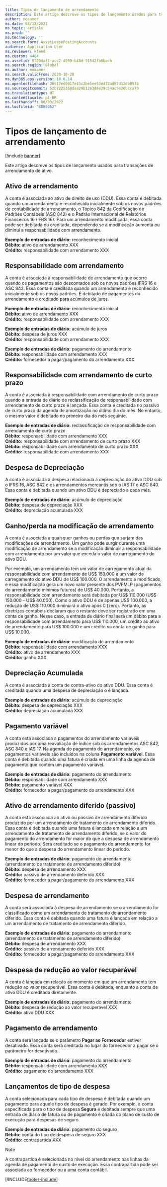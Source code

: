 ```yaml
---
title: Tipos de lançamento de arrendamento
description: Este artigo descreve os tipos de lançamento usados para transações de arrendamento de ativo.
author: moaamer
ms.date: 04/12/2021
ms.topic: article
ms.prod: ''
ms.technology: ''
ms.search.form: AssetLeasePostingAccounts
audience: Application User
ms.reviewer: kfend
ms.custom: 4464
ms.assetid: 5f89daf1-acc2-4959-b48d-91542fb6bacb
ms.search.region: Global
ms.author: moaamer
ms.search.validFrom: 2020-10-28
ms.dyn365.ops.version: 10.0.14
ms.openlocfilehash: 26917ed0017e43c2be5ee53e472ad57d12db0978
ms.sourcegitcommit: 52b7225350daa29b1263d8e29c54ac9e20bcca70
ms.translationtype: HT
ms.contentlocale: pt-BR
ms.lasthandoff: 06/03/2022
ms.locfileid: "8889052"
---
```

# <a name="lease-posting-types"></a>Tipos de lançamento de arrendamento

[!include [banner](../includes/banner.md)]

Este artigo descreve os tipos de lançamento usados para transações de arrendamento de ativo.

## <a name="lease-asset"></a>Ativo de arrendamento

A conta é associada ao ativo de direito de uso (DDU). Essa conta é debitada quando um arrendamento é reconhecido inicialmente sob os novos padrões de contabilidade de arrendamento, o Tópico 842 da Codificação de Padrões Contábeis (ASC 842) e o Padrão Internacional de Relatórios Financeiros 16 (IFRS 16). Para um arrendamento modificada, essa conta pode ser debitada ou creditada, dependendo se a modificação aumenta ou diminui a responsabilidade com arrendamento.

**Exemplo de entradas de diário:** reconhecimento inicial<br>
**Débito:** ativo de arrendamento XXX<br>
**Crédito:** responsabilidade com arrendamento XXX

## <a name="lease-liability"></a>Responsabilidade com arrendamento

A conta é associada à responsabilidade de arrendamento que ocorre quando os pagamentos são descontados sob os novos padrões IFRS 16 e ASC 842. Essa conta é creditada quando um arrendamento é reconhecido inicialmente sob os novos padrões. É debitado de pagamentos do arrendamento e creditado para acúmulos de juros.

**Exemplo de entradas de diário:** reconhecimento inicial<br>
**Débito:** ativo de arrendamento XXX<br>
**Crédito:** responsabilidade com arrendamento XXX

**Exemplo de entradas de diário:** acúmulo de juros<br>
**Débito:** despesa de juros XXX<br>
**Crédito:** responsabilidade com arrendamento XXX

**Exemplo de entradas de diário:** pagamento do arrendamento<br>
**Débito:** responsabilidade com arrendamento XXX<br>
**Crédito:** fornecedor a pagar/pagamento do arrendamento XXX

## <a name="short-term-lease-liability"></a>Responsabilidade com arrendamento de curto prazo

A conta é associada à responsabilidade com arrendamento de curto prazo quando a entrada de diário de reclassificação de responsabilidade com arrendamento de curto prazo é lançada. Essa conta é creditada no passivo de curto prazo da agenda de amortização no último dia do mês. No entanto, o mesmo valor é debitado no primeiro dia do mês seguinte.

**Exemplo de entradas de diário:** reclassificação de responsabilidade com arrendamento de curto prazo<br>
**Débito:** responsabilidade com arrendamento XXX<br>
**Crédito:** responsabilidade com arrendamento de curto prazo XXX<br>
**Débito:** responsabilidade com arrendamento de curto prazo XXX<br>
**Crédito:** responsabilidade com arrendamento XXX

## <a name="depreciation-expense"></a>Despesa de Depreciação

A conta é associada à despesa relacionada à depreciação do ativo DDU sob o IFRS 16, ASC 842 e os arrendamentos mercantis sob o IAS 17 e ASC 840. Essa conta é debitada quando um ativo DDU é depreciado a cada mês.

**Exemplo de entradas de diário:** acúmulo de depreciação<br>
**Débito:** despesa de depreciação XXX<br>
**Crédito:** depreciação acumulada XXX

## <a name="gainloss-on-lease-modification"></a>Ganho/perda na modificação de arrendamento

A conta é associada a quaisquer ganhos ou perdas que surjam das modificações de arrendamento. Um ganho pode surgir durante uma modificação de arrendamento se a modificação diminuir a responsabilidade com arrendamento por um valor que exceda o valor de carregamento do ativo DDU.

Por exemplo, um arrendamento tem um valor de carregamento atual da responsabilidade com arrendamento de US$ 150.000 e um valor de carregamento do ativo DDU de US$ 100.000. O arrendamento é modificado, e essa modificação gera um novo valor presente dos PVFMLP (pagamentos do arrendamento mínimos futuros) de US$ 40.000. Portanto, a responsabilidade com arrendamento será debitada por US$ 110.000 (US$ 150.000 – US$ 40.000). Como o ativo DDU é de apenas US$ 100.000, a redução de US$ 110.000 diminuirá o ativo após 0 (zero). Portanto, as diretrizes contábeis declaram que o restante deve ser registrado em uma conta de ganho. Nesse caso, a entrada de diário final será um débito para a responsabilidade com arrendamento para US$ 110.000, um crédito ao ativo de arrendamento para US$ 100.000 e um crédito na conta de ganho para US$ 10.000.

**Exemplo de entradas de diário:** modificação do arrendamento<br>
**Débito:** responsabilidade com arrendamento XXX<br>
**Crédito:** ativo de arrendamento XXX<br>
**Crédito:** ganho XXX

## <a name="accumulated-depreciation"></a>Depreciação Acumulada

A conta é associada à conta de contra-ativo do ativo DDU. Essa conta é creditada quando uma despesa de depreciação o é lançada.

**Exemplo de entradas de diário:** acúmulo de depreciação<br>
**Débito:** despesa de depreciação XXX<br>
**Crédito:** depreciação acumulada XXX

## <a name="variable-payment"></a>Pagamento variável

A conta está associada a pagamentos do arrendamento variáveis produzidos por uma reavaliação de índice sob os arrendamentos ASC 842, ASC 840 e IAS 17. Na agenda do pagamento do arrendamento, os pagamentos variáveis são incluídos na coluna **Pagamento variável**. Essa conta é debitada quando uma fatura é criada em uma linha da agenda de pagamento que contém um pagamento variável.

**Exemplo de entradas de diário:** pagamento do arrendamento<br>
**Débito:** responsabilidade com arrendamento XXX<br>
**Débito:** pagamento variável XXX<br>
**Crédito:** fornecedor a pagar/pagamento do arrendamento XXX

## <a name="deferred-rent-asset-liability"></a>Ativo de arrendamento diferido (passivo)

A conta está associada ao ativo ou passivo de arrendamento diferido produzido por um arrendamento de tratamento de arrendamento diferido. Essa conta é debitada quando uma fatura é lançada em relação a um arrendamento de tratamento de arrendamento diferido, se o valor do pagamento do arrendamento for maior do que a despesa de arrendamento linear do período. Será creditado se o pagamento do arrendamento for menor do que a despesa do arrendamento linear do período.

**Exemplo de entradas de diário:** pagamento do arrendamento (arrendamento de tratamento de arrendamento diferido)<br>
**Débito:** despesa de arrendamento XXX<br>
**Crédito:** passivo de arrendamento deferido XXX<br>
**Crédito:** fornecedor a pagar/pagamento do arrendamento XXX

## <a name="lease-expense"></a>Despesa de arrendamento

A conta será associada à despesa de arrendamento se o arrendamento for classificado como um arrendamento de tratamento de arrendamento diferido. Essa conta é debitada quando uma fatura é lançada em relação a um arrendamento de tratamento de arrendamento diferido.

**Exemplo de entradas de diário:** pagamento do arrendamento (arrendamento de tratamento de arrendamento diferido)<br>
**Débito:** despesa de arrendamento XXX<br>
**Crédito:** passivo de arrendamento deferido XXX<br>
**Crédito:** fornecedor a pagar/pagamento do arrendamento XXX

## <a name="impairment-expense"></a>Despesa de redução ao valor recuperável

A conta é lançada em relação ao momento em que um arrendamento tem redução ao valor recuperável. Essa conta é debitada, enquanto a conta de ativo DDU é creditada diretamente.

**Exemplo de entradas de diário:** pagamento do arrendamento<br>
**Débito:** despesa de redução ao valor recuperável XXX<br>
**Crédito:** ativo DDU XXX

## <a name="lease-payment"></a>Pagamento de arrendamento

A conta será lançada se o parâmetro **Pagar ao Fornecedor** estiver desativado. Essa conta será creditada no lugar do fornecedor a pagar se o parâmetro for desativado.

**Exemplo de entradas de diário:** pagamento do arrendamento<br>
**Débito:** responsabilidade com arrendamento XXX<br>
**Crédito:** pagamento do arrendamento XXX

## <a name="expense-type-postings"></a>Lançamentos de tipo de despesa

A conta selecionada para cada tipo de despesa é debitada quando um pagamento para aquele tipo de despesa é gerado. Por exemplo, a conta especificada para o tipo de despesa **Seguro** é debitada sempre que uma entrada de diário de fatura ou de pagamento é criada do plano de custo de execução para despesas de seguro.

**Exemplo de entradas de diário:** pagamento do seguro<br>
**Débito:** conta do tipo de despesa de seguro XXX<br>
**Crédito:** contrapartida XXX

> [!NOTE]
> A contrapartida é selecionada no nível do arrendamento nas linhas da agenda de pagamento de custo de execução. Essa contrapartida pode ser associada ao fornecedor ou a uma conta contábil.


[!INCLUDE[footer-include](../../includes/footer-banner.md)]
